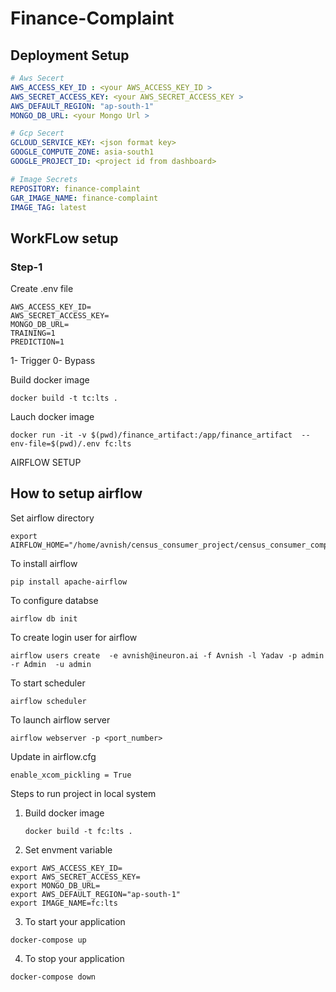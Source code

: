 # Finance-Complaint 
## Deployment Setup

```yaml
# Aws Secert 
AWS_ACCESS_KEY_ID : <your AWS_ACCESS_KEY_ID >
AWS_SECRET_ACCESS_KEY: <your AWS_SECRET_ACCESS_KEY >
AWS_DEFAULT_REGION: "ap-south-1" 
MONGO_DB_URL: <your Mongo Url >

# Gcp Secert 
GCLOUD_SERVICE_KEY: <json format key>
GOOGLE_COMPUTE_ZONE: asia-south1
GOOGLE_PROJECT_ID: <project id from dashboard>

# Image Secrets
REPOSITORY: finance-complaint
GAR_IMAGE_NAME: finance-complaint
IMAGE_TAG: latest
```

## WorkFLow setup
### Step-1
Create .env file

```
AWS_ACCESS_KEY_ID=
AWS_SECRET_ACCESS_KEY=
MONGO_DB_URL=
TRAINING=1
PREDICTION=1
```
1- Trigger
0- Bypass

Build docker image
```
docker build -t tc:lts .
```

Lauch docker image

```
docker run -it -v $(pwd)/finance_artifact:/app/finance_artifact  --env-file=$(pwd)/.env fc:lts
```


AIRFLOW SETUP

## How to setup airflow

Set airflow directory
```
export AIRFLOW_HOME="/home/avnish/census_consumer_project/census_consumer_complaint/airflow"
```

To install airflow 
```
pip install apache-airflow
```

To configure databse
```
airflow db init
```

To create login user for airflow
```
airflow users create  -e avnish@ineuron.ai -f Avnish -l Yadav -p admin -r Admin  -u admin
```
To start scheduler
```
airflow scheduler
```
To launch airflow server
```
airflow webserver -p <port_number>
```

Update in airflow.cfg
```
enable_xcom_pickling = True
```

Steps to run project in local system


1. Build docker image
   ```
   docker build -t fc:lts .
   ```
2. Set envment variable
```
export AWS_ACCESS_KEY_ID=
export AWS_SECRET_ACCESS_KEY=
export MONGO_DB_URL=
export AWS_DEFAULT_REGION="ap-south-1"
export IMAGE_NAME=fc:lts
```
3. To start your application
```
docker-compose up
```
4. To stop your application
```
docker-compose down
``` 